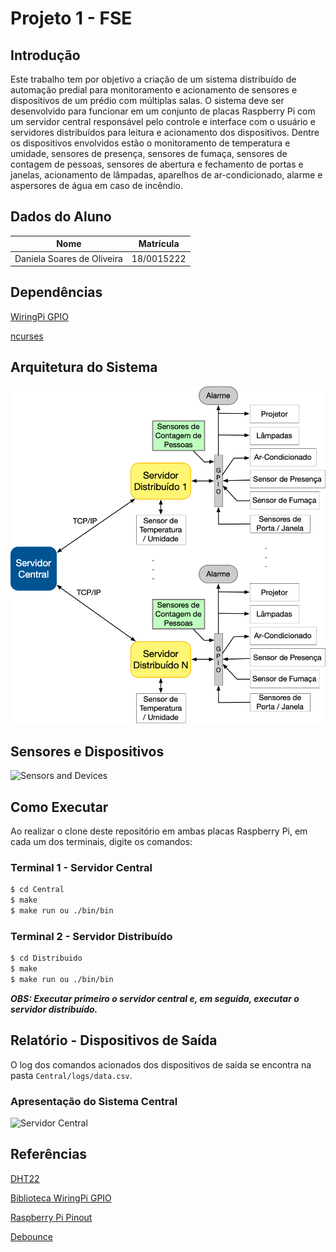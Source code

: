 # Projeto 1 - FSE

## Introdução

Este trabalho tem por objetivo a criação de um sistema distribuído de automação predial para monitoramento e acionamento de sensores e dispositivos de um prédio com múltiplas salas. O sistema deve ser desenvolvido para funcionar em um conjunto de placas Raspberry Pi com um servidor central responsável pelo controle e interface com o usuário e servidores distribuídos para leitura e acionamento dos dispositivos. Dentre os dispositivos envolvidos estão o monitoramento de temperatura e umidade, sensores de presença, sensores de fumaça, sensores de contagem de pessoas, sensores de abertura e fechamento de portas e janelas, acionamento de lâmpadas, aparelhos de ar-condicionado, alarme e aspersores de água em caso de incêndio.

## Dados do Aluno

| Nome                          | Matrícula  |
| ----------------------------- | ---------- |
| Daniela Soares de Oliveira | 18/0015222 |

## Dependências

[WiringPi GPIO](http://wiringpi.com/)

[ncurses](https://invisible-island.net/ncurses/)

## Arquitetura do Sistema

![Architecture](assets/arquitetura_trabalho_1.png)

## Sensores e Dispositivos

![Sensors and Devices](assets/building_devices.png)

## Como Executar

Ao realizar o clone deste repositório em ambas placas Raspberry Pi, em cada um dos terminais, digite os comandos:

### Terminal 1 - Servidor Central

```bash
$ cd Central
$ make
$ make run ou ./bin/bin
```

### Terminal 2 - Servidor Distribuído

```bash
$ cd Distribuido
$ make
$ make run ou ./bin/bin
```

**_OBS: Executar primeiro o servidor central e, em seguida, executar o servidor distribuído._**

## Relatório - Dispositivos de Saída

O log dos comandos acionados dos dispositivos de saída se encontra na pasta `Central/logs/data.csv`.

### Apresentação do Sistema Central

![Servidor Central](assets/menu.png)

## Referências

[DHT22](https://github.com/nebulx29/dht22)

[Biblioteca WiringPi GPIO](http://wiringpi.com/)

[Raspberry Pi Pinout](https://pinout.xyz/)

[Debounce](https://www.filipeflop.com/blog/debounce-o-que-e-e-como-resolver-via-software/)